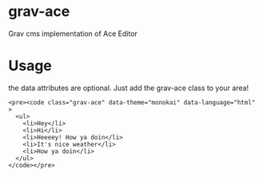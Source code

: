 # grav-ace
Grav cms implementation of Ace Editor




# Usage
the data attributes are optional. Just add the grav-ace class to your area!

    <pre><code class="grav-ace" data-theme="monokai" data-language="html" >
      <ul>
      	<li>Hey</li>
      	<li>Hi</li>
      	<li>Heeeey! How ya doin</li>
      	<li>It's nice weather</li>
      	<li>How ya doin</li>
      </ul>
    </code></pre>


